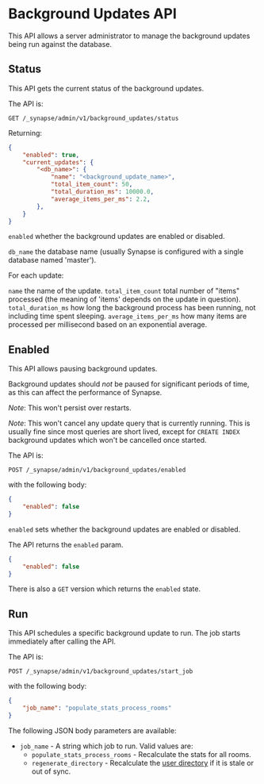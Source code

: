 # Background Updates API

This API allows a server administrator to manage the background updates being
run against the database.

## Status

This API gets the current status of the background updates.


The API is:

```
GET /_synapse/admin/v1/background_updates/status
```

Returning:

```json
{
    "enabled": true,
    "current_updates": {
        "<db_name>": {
            "name": "<background_update_name>",
            "total_item_count": 50,
            "total_duration_ms": 10000.0,
            "average_items_per_ms": 2.2,
        },
    }
}
```

`enabled` whether the background updates are enabled or disabled.

`db_name` the database name (usually Synapse is configured with a single database named 'master').

For each update:

`name` the name of the update.
`total_item_count` total number of "items" processed (the meaning of 'items' depends on the update in question).
`total_duration_ms` how long the background process has been running, not including time spent sleeping.
`average_items_per_ms` how many items are processed per millisecond based on an exponential average.


## Enabled

This API allows pausing background updates.

Background updates should *not* be paused for significant periods of time, as
this can affect the performance of Synapse.

*Note*: This won't persist over restarts.

*Note*: This won't cancel any update query that is currently running. This is
usually fine since most queries are short lived, except for `CREATE INDEX`
background updates which won't be cancelled once started.


The API is:

```
POST /_synapse/admin/v1/background_updates/enabled
```

with the following body:

```json
{
    "enabled": false
}
```

`enabled` sets whether the background updates are enabled or disabled.

The API returns the `enabled` param.

```json
{
    "enabled": false
}
```

There is also a `GET` version which returns the `enabled` state.


## Run

This API schedules a specific background update to run. The job starts immediately after calling the API.


The API is:

```
POST /_synapse/admin/v1/background_updates/start_job
```

with the following body:

```json
{
    "job_name": "populate_stats_process_rooms"
}
```

The following JSON body parameters are available:

- `job_name` - A string which job to run. Valid values are:
  - `populate_stats_process_rooms` - Recalculate the stats for all rooms.
  - `regenerate_directory` - Recalculate the [user directory](../../../user_directory.md) if it is stale or out of sync.
